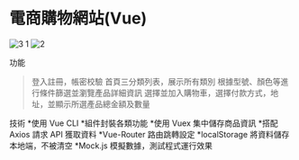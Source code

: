 # 電商購物網站(Vue)

![3 1](https://github.com/PengYuan-Chen/Vue_project1/assets/56713107/3bc82672-7e97-4ee6-bb83-e82422fec437)
![2](https://github.com/PengYuan-Chen/Vue_project1/assets/56713107/e3957fd0-60a4-4aa1-af27-796755d6c608)

功能
> 登入註冊，帳密校驗
> 首頁三分類列表，展示所有類別
> 根據型號、顏色等進行條件篩選並瀏覽產品詳細資訊
> 選擇並加入購物車，選擇付款方式，地址，並顯示所選產品總金額及數量

技術
*使用 Vue CLI
*組件封裝各類功能
*使用 Vuex 集中儲存商品資訊
*搭配 Axios 請求 API 獲取資料
*Vue-Router 路由跳轉設定
*localStorage 將資料儲存本地端，不被清空
*Mock.js 模擬數據，測試程式運行效果
